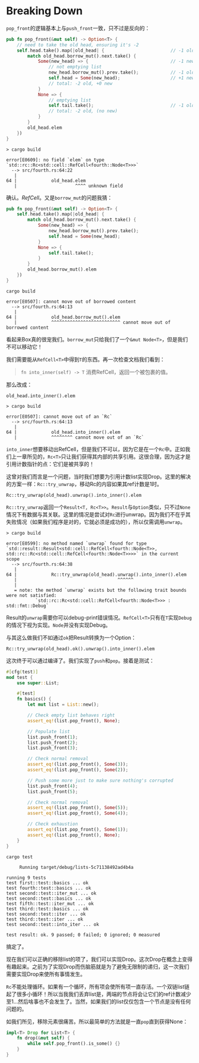 # Breaking Down

`pop_front`的逻辑基本上与`push_front`一致，只不过是反向的：

```rust
pub fn pop_front(&mut self) -> Option<T> {
    // need to take the old head, ensuring it's -2
    self.head.take().map(|old_head| {                         // -1 old
        match old_head.borrow_mut().next.take() {
            Some(new_head) => {                               // -1 new
                // not emptying list
                new_head.borrow_mut().prev.take();            // -1 old
                self.head = Some(new_head);                   // +1 new
                // total: -2 old, +0 new
            }
            None => {
                // emptying list
                self.tail.take();                             // -1 old
                // total: -2 old, (no new)
            }
        }
        old_head.elem
    })
}
```

```null
> cargo build

error[E0609]: no field `elem` on type `std::rc::Rc<std::cell::RefCell<fourth::Node<T>>>`
  --> src/fourth.rs:64:22
   |
64 |             old_head.elem
   |                      ^^^^ unknown field
```

确认。*RefCell*。又是`borrow_mut`的问题我猜：

```rust
pub fn pop_front(&mut self) -> Option<T> {
    self.head.take().map(|old_head| {
        match old_head.borrow_mut().next.take() {
            Some(new_head) => {
                new_head.borrow_mut().prev.take();
                self.head = Some(new_head);
            }
            None => {
                self.tail.take();
            }
        }
        old_head.borrow_mut().elem
    })
}
```

```null
cargo build

error[E0507]: cannot move out of borrowed content
  --> src/fourth.rs:64:13
   |
64 |             old_head.borrow_mut().elem
   |             ^^^^^^^^^^^^^^^^^^^^^^^^^^ cannot move out of borrowed content
```

看起来Box真的很宠我们。`borrow_mut`只给我们了一个`&mut Node<T>`，但是我们不可以移动它！

我们需要能从`RefCell<T>`中得到`T`的东西。再一次检查文档我们看到：

> `fn into_inner(self) -> T`
> 消费RefCell，返回一个被包裹的值。

那么改成：

```null
old_head.into_inner().elem
```

```null
> cargo build

error[E0507]: cannot move out of an `Rc`
  --> src/fourth.rs:64:13
   |
64 |             old_head.into_inner().elem
   |             ^^^^^^^^ cannot move out of an `Rc`
```

`into_inner`想要移动出RefCell，但是我们不可以，因为它是在一个`Rc`中。正如我们上一章所见的，`Rc<T>`只让我们获得其内部的共享引用。这很合理，因为这才是引用计数指针的点：它们是被共享的！

这曾对我们而言是一个问题，当时我们想要为引用计数list实现Drop。这里的解决的方案一样：`Rc::try_unwrap`，移动Rc的内容如果其ref计数是1时。

```null
Rc::try_unwrap(old_head).unwrap().into_inner().elem
```

`Rc::try_unwrap`返回一个`Result<T, Rc<T>>`。`Result`与`Option`类似，只不过`None`情况下有数据与其关联。这里的情况是尝试对`Rc`进行unwrap。因为我们不在乎其失败情况（如果我们程序是对的，它就必须是成功的），所以仅需调用`unwrap`。

```null
> cargo build

error[E0599]: no method named `unwrap` found for type `std::result::Result<std::cell::RefCell<fourth::Node<T>>, std::rc::Rc<std::cell::RefCell<fourth::Node<T>>>>` in the current scope
  --> src/fourth.rs:64:38
   |
64 |             Rc::try_unwrap(old_head).unwrap().into_inner().elem
   |                                      ^^^^^^
   |
   = note: the method `unwrap` exists but the following trait bounds were not satisfied:
           `std::rc::Rc<std::cell::RefCell<fourth::Node<T>>> : std::fmt::Debug`
```

Result的`unwrap`需要你可以debug-print错误情况。`RefCell<T>`只有在`T`实现`Debug`的情况下视为实现。`Node`并没有实现Debug。

与其这么做我们不如通过`ok`把Result转换为一个Option：

```null
Rc::try_unwrap(old_head).ok().unwrap().into_inner().elem
```

这次终于可以通过编译了。我们实现了`push`和`pop`。接着是测试：

```rust
#[cfg(test)]
mod test {
    use super::List;

    #[test]
    fn basics() {
        let mut list = List::new();

        // Check empty list behaves right
        assert_eq!(list.pop_front(), None);

        // Populate list
        list.push_front(1);
        list.push_front(2);
        list.push_front(3);

        // Check normal removal
        assert_eq!(list.pop_front(), Some(3));
        assert_eq!(list.pop_front(), Some(2));

        // Push some more just to make sure nothing's corrupted
        list.push_front(4);
        list.push_front(5);

        // Check normal removal
        assert_eq!(list.pop_front(), Some(5));
        assert_eq!(list.pop_front(), Some(4));

        // Check exhaustion
        assert_eq!(list.pop_front(), Some(1));
        assert_eq!(list.pop_front(), None);
    }
}
```

```null
cargo test

     Running target/debug/lists-5c71138492ad4b4a

running 9 tests
test first::test::basics ... ok
test fourth::test::basics ... ok
test second::test::iter_mut ... ok
test second::test::basics ... ok
test fifth::test::iter_mut ... ok
test third::test::basics ... ok
test second::test::iter ... ok
test third::test::iter ... ok
test second::test::into_iter ... ok

test result: ok. 9 passed; 0 failed; 0 ignored; 0 measured
```

搞定了。

现在我们可以正确的移除list的项了，我们可以实现Drop。这次Drop在概念上变得有趣起来。之前为了实现Drop而伤脑筋就是为了避免无限制的递归，这一次我们需要实现Drop来使所有事情发生。

`Rc`不能处理循环。如果有一个循环，所有项会使所有项一直存活。一个双链list链起了很多小循环！所以当我我们丢弃list是，两端的节点将会让它们的ref计数减少至1...然后啥事也不会发生了。当然，如果我们的list仅仅包含一个节点是没有任何问题的。

如我们所见，移除元素很痛苦。所以最简单的方法就是一直`pop`直到获得None：

```rust
impl<T> Drop for List<T> {
    fn drop(&mut self) {
        while self.pop_front().is_some() {}
    }
}
```

